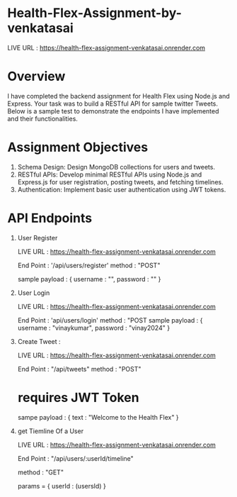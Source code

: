# Health-Flex-Assignment-by-venkatasai

LIVE URL : https://health-flex-assignment-venkatasai.onrender.com

# Overview
I have completed the backend assignment for Health Flex using Node.js and Express. Your task was to build a RESTful API for  sample twitter Tweets. Below is a sample test to demonstrate the endpoints I have implemented and their functionalities.

# Assignment Objectives 
1. Schema Design: Design MongoDB collections for users and tweets. 
2. RESTful APIs: Develop minimal RESTful APIs using Node.js and Express.js for user registration, posting tweets, and fetching timelines. 
3. Authentication: Implement basic user authentication using JWT tokens.


# API Endpoints 

1. User Register
   
   LIVE URL : https://health-flex-assignment-venkatasai.onrender.com
   
   End Point : '/api/users/register'
   method : "POST"

   sample payload : {
             username : "",
             password : ""
       }

3. User Login

   LIVE URL : https://health-flex-assignment-venkatasai.onrender.com

     End Point : 'api/users/login'
      method : "POST
      sample payload : {
             username : "vinaykumar",
             password : "vinay2024"
       }
5. Create Tweet :

   LIVE URL : https://health-flex-assignment-venkatasai.onrender.com
   
     End Point : "/api/tweets"
     method : "POST"
   
     # requires JWT Token
   
     sampe payload : {
           text : "Welcome to the Health Flex"
     }

7. get Tiemline Of a User

    LIVE URL : https://health-flex-assignment-venkatasai.onrender.com

   End Point : "/api/users/:userId/timeline"
   
     method : "GET"
   
     params = {
       userId : (usersId)
     }
   
